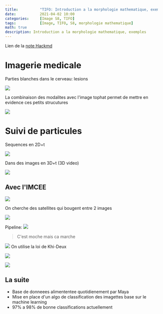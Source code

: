 ```yaml
---
title:          "TIFO: Introduction a la morphologie mathematique, exemples"
date:           2021-04-02 10:00
categories:     [Image S8, TIFO]
tags:           [Image, TIFO, S8, morphologie mathematique]
math: true
description: Introduction a la morphologie mathematique, exemples
---
```

Lien de la [note Hackmd](https://hackmd.io/@lemasymasa/HyoakLVr_)

# Imagerie medicale

<div class="alert alert-warning" role="alert" markdown="1">
Parties blanches dans le cerveau: lesions
</div>

![](https://i.imgur.com/pLoCP7o.png)

La combinaison des modalites avec l'image tophat permet de mettre en evidence ces petits strucutures

![](https://i.imgur.com/RvsD0ni.png)

# Suivi de particules 

Sequences en 2D+t

![](https://i.imgur.com/dLXKA9A.png)

Dans des images en 3D+t (3D video)

![](https://i.imgur.com/QgrA8mU.png)

## Avec l'IMCEE

![](https://i.imgur.com/bETfDO1.png)

On cherche des satellites qui bougent entre 2 images

![](https://i.imgur.com/wIthSWn.png)

Pipeline:
![](https://i.imgur.com/E2SLfRE.png)

> C'est moche mais ca marche 

![](https://i.imgur.com/OpNJ1hN.png)
On utilise la loi de Khi-Deux

![](https://i.imgur.com/ce1Y8Y5.png)

![](https://i.imgur.com/lOLCStM.png)

## La suite
- Base de donneees alimententee quotidienement par Maya
- Mise en place d'un algo de classification des imagettes base sur le machine learning
- 97% a 98% de bonne classifications actuellement

